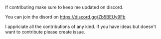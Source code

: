 If contributing make sure to keep me updated on discord.

You can join the disord on https://discord.gg/Zb5BEUy9Fb

I appriciate all the contributions of any kind. If you have ideas but doesn't want to contribute please create issue.
